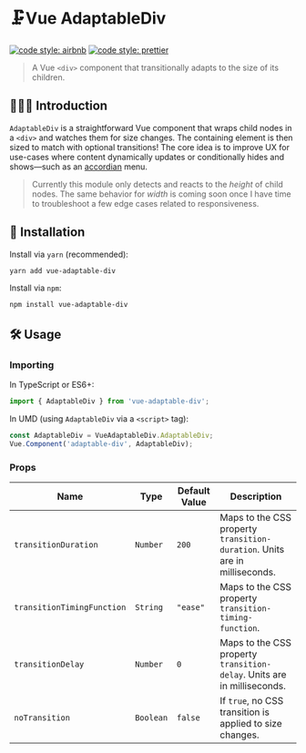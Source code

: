 # 🗜Vue AdaptableDiv

[![code style: airbnb](https://img.shields.io/badge/code%20style-airbnb-blue.svg?style=flat)](https://github.com/airbnb/javascript)
[![code style: prettier](https://img.shields.io/badge/code_style-prettier-ff69b4.svg?style=flat)](https://github.com/prettier/prettier)

> A Vue `<div>` component that transitionally adapts to the size of its children.

## 💁🏼‍♂️ Introduction

`AdaptableDiv` is a straightforward Vue component that wraps child nodes in a `<div>` and watches them for size changes. The containing element is then sized to match with optional transitions! The core idea is to improve UX for use-cases where content dynamically updates or conditionally hides and shows—such as an [accordian](https://en.wikipedia.org/wiki/Accordion_(GUI)) menu.

> Currently this module only detects and reacts to the _height_ of child nodes. The same behavior for _width_ is coming soon once I have time to troubleshoot a few edge cases related to responsiveness.

## 🔗 Installation

Install via `yarn` (recommended):

```sh
yarn add vue-adaptable-div
```

Install via `npm`:

```sh
npm install vue-adaptable-div
```

## 🛠️ Usage

### Importing

In TypeScript or ES6+:

```ts
import { AdaptableDiv } from 'vue-adaptable-div';
```

In UMD (using `AdaptableDiv` via a `<script>` tag):

```js
const AdaptableDiv = VueAdaptableDiv.AdaptableDiv;
Vue.Component('adaptable-div', AdaptableDiv);
```

### Props

| Name | Type | Default Value | Description |
| --- | --- | --- | --- |
| `transitionDuration` | `Number` | `200` | Maps to the CSS property `transition-duration`. Units are in milliseconds. |
| `transitionTimingFunction` | `String` | `"ease"` | Maps to the CSS property `transition-timing-function`. |
| `transitionDelay` | `Number` | `0` | Maps to the CSS property `transition-delay`. Units are in milliseconds. |
| `noTransition` | `Boolean` | `false` | If `true`, no CSS transition is applied to size changes. |
